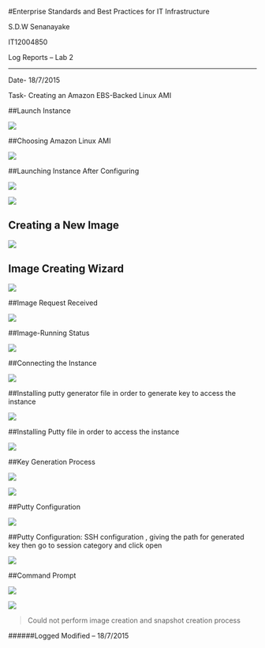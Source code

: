 #Enterprise Standards and Best Practices for IT Infrastructure

S.D.W Senanayake 

IT12004850

Log Reports – Lab 2
__________

Date- 	18/7/2015

Task- 	Creating an Amazon EBS-Backed Linux AMI


##Launch Instance

![](http://i288.photobucket.com/albums/ll180/sam_senna/ESBPII%20-Labs/Lab2/Launch%20Instance1_zpsxenh2zix.png)

##Choosing Amazon Linux AMI

![](http://i288.photobucket.com/albums/ll180/sam_senna/ESBPII%20-Labs/Lab2/Choosing%20Amazon%20Linux%20AMI2_zps3hjuvv1f.png)

##Launching Instance After Configuring

![](http://i288.photobucket.com/albums/ll180/sam_senna/ESBPII%20-Labs/Lab2/Launching%20Instance%20After%20Configuring3_zpsfjcll905.png)

![](http://i288.photobucket.com/albums/ll180/sam_senna/ESBPII%20-Labs/Lab2/Launching%20Instance%20After%20Configuring4_zps0oiowxca.png)

## Creating a New Image

![](http://i288.photobucket.com/albums/ll180/sam_senna/ESBPII%20-Labs/Lab2/Creating%20a%20New%20Image6_zpso7os6u7d.png)

## Image Creating Wizard

![](http://i288.photobucket.com/albums/ll180/sam_senna/ESBPII%20-Labs/Lab2/Image%20Creation%20Wizard7_zps3cknzhp2.png)

##Image Request Received 

![](http://i288.photobucket.com/albums/ll180/sam_senna/ESBPII%20-Labs/Lab2/Image%20Request%20Received8_zpsljxumbol.png)

##Image-Running Status

![](http://i288.photobucket.com/albums/ll180/sam_senna/ESBPII%20-Labs/Lab2/Image%20Running%20in%20Cloud10_zpsavfpf3vc.png)

##Connecting the Instance 

![](http://i288.photobucket.com/albums/ll180/sam_senna/ESBPII%20-Labs/Lab2/Connct%20to%20Linux%20Instance12_zpsxmizbbaj.png)

##Installing putty generator file in order to generate key to access the instance

![](http://i288.photobucket.com/albums/ll180/sam_senna/ESBPII%20-Labs/Lab2/Download%20Puttygen.EXE13_zpsghasjdcj.png)

##Installing Putty file in order to access the instance

![](http://i288.photobucket.com/albums/ll180/sam_senna/ESBPII%20-Labs/Lab2/Download%20Putty.EXE14_zpsknzbibyh.png)

##Key Generation Process

![](http://i288.photobucket.com/albums/ll180/sam_senna/ESBPII%20-Labs/Lab2/Importing%20Pem%20file%20to%20Putty%20key%20Generator_zpsdjdtklo3.png)

![](http://i288.photobucket.com/albums/ll180/sam_senna/ESBPII%20-Labs/Lab2/Save%20the%20converted%20private%20key15_zpsnn2rqq1r.png)

##Putty Configuration

![](http://i288.photobucket.com/albums/ll180/sam_senna/ESBPII%20-Labs/Lab2/Insert%20your%20IP%20Address17_zps1n3a48nh.png)

##Putty Configuration: SSH configuration , giving the path for generated key then go to session category and click open

![](http://i288.photobucket.com/albums/ll180/sam_senna/ESBPII%20-Labs/Lab2/Load%20the%20key%20generated%20via%20puttygen%20to%20putty18_zpswtrerzqy.png)

##Command Prompt

![](http://i288.photobucket.com/albums/ll180/sam_senna/ESBPII%20-Labs/Lab2/Login20_zpstyciyjsa.png)

![](http://i288.photobucket.com/albums/ll180/sam_senna/ESBPII%20-Labs/Lab2/21_zpsbjwffwg8.png)



>Could not perform image creation and snapshot creation process  
 

######Logged Modified – 18/7/2015
